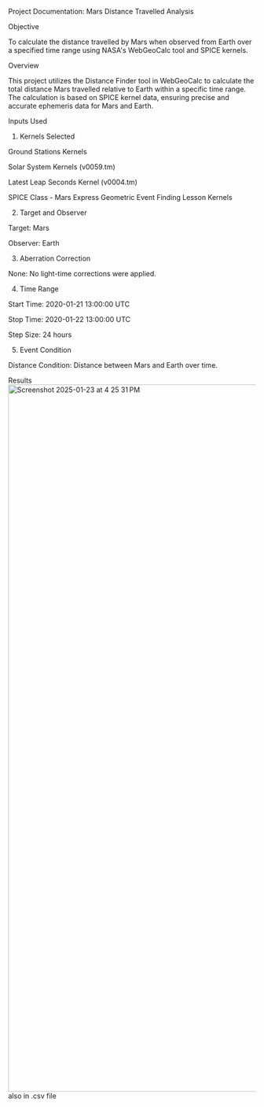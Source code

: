 Project Documentation: Mars Distance Travelled Analysis

Objective

To calculate the distance travelled by Mars when observed from Earth over a specified time range using NASA's WebGeoCalc tool and SPICE kernels.

Overview

This project utilizes the Distance Finder tool in WebGeoCalc to calculate the total distance Mars travelled relative to Earth within a specific time range. The calculation is based on SPICE kernel data, ensuring precise and accurate ephemeris data for Mars and Earth.

Inputs Used

1. Kernels Selected

Ground Stations Kernels

Solar System Kernels (v0059.tm)

Latest Leap Seconds Kernel (v0004.tm)

SPICE Class - Mars Express Geometric Event Finding Lesson Kernels

2. Target and Observer

Target: Mars

Observer: Earth

3. Aberration Correction

None: No light-time corrections were applied.

4. Time Range

Start Time: 2020-01-21 13:00:00 UTC

Stop Time: 2020-01-22 13:00:00 UTC

Step Size: 24 hours

5. Event Condition

Distance Condition: Distance between Mars and Earth over time.

 Results
<img width="1437" alt="Screenshot 2025-01-23 at 4 25 31 PM" src="https://github.com/user-attachments/assets/8eb2c57e-3500-466d-b581-7612411aa668" />
also in .csv file

 
